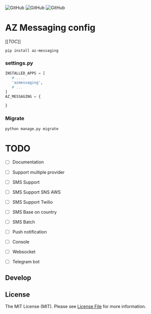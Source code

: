 <!--![GitHub All Releases](https://img.shields.io/github/downloads/ali-zahedi/az-iranian-bank-gateways/total)-->
<!--![GitHub issues](https://img.shields.io/github/issues/ali-zahedi/az-iranian-bank-gateways)-->
![GitHub](https://img.shields.io/github/license/ali-zahedi/az-iranian-bank-gateways)
![GitHub](https://img.shields.io/pypi/pyversions/az-iranian-bank-gateways.svg?maxAge=2592000)
![GitHub](https://img.shields.io/pypi/v/az-iranian-bank-gateways.svg?maxAge=2592000)
# AZ Messaging config

[[_TOC_]]


``pip install az-messaging``


### settings.py

 
 ``` python
INSTALLED_APPS = [
    # ....
    'azmessaging',
    # ...
]
AZ_MESSAGING = {
    
}
 ```

### Migrate

```
python manage.py migrate
```


# TODO

- [ ] Documentation

- [ ] Support multiple provider 

- [ ] SMS Support

- [ ] SMS Support SNS AWS

- [ ] SMS Support Twilio

- [ ] SMS Base on country

- [ ] SMS Batch 

- [ ] Push notification

- [ ] Console

- [ ] Websocket

- [ ] Telegram bot

## Develop

## License

The MIT License (MIT). Please see [License File](LICENSE) for more information.


